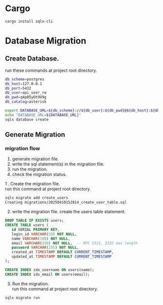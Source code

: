# Cargo

```sh
cargo install sqlx-cli
```

# Database Migration

## Create Database. 
run these commands at project root directory.
```sh
db_scheme=postgres
db_host=127.0.0.1
db_port=5432
db_user=api_user_rw
db_pwd=q4p05yOt9V9g
db_catalog=asterisk

export DATABASE_URL=${db_scheme}://${db_user}:${db_pwd}@${db_host}:${db_port}/${db_catalog}
echo "DATABASE_URL=${DATABASE_URL}"
sqlx database create
```

## Generate Migration
### migration flow
1. generate migration file.
2. write the sql statement(s) in the migration file.
3. run the migration.
4. check the migration status.

1 . Create the migration file.  
run this command at project root directory.
```sh
sqlx migrate add create_users
Creating migrations/20250410152814_create_user_table.sql
```

2. write the migration file. create the users table statement.
```sql
DROP TABLE IF EXISTS users;
CREATE TABLE users (
   id SERIAL PRIMARY KEY,
   login_id VARCHAR(50) NOT NULL,
   name VARCHAR(100) NOT NULL,
   email VARCHAR(320) NOT NULL,  -- RFC 5321, 5322 max length
   password VARCHAR(255) NOT NULL,
   created_at TIMESTAMP DEFAULT CURRENT_TIMESTAMP,
   updated_at TIMESTAMP DEFAULT CURRENT_TIMESTAMP
);

CREATE INDEX idx_username ON users(name);
CREATE INDEX idx_email ON users(email);
```

3. Run the migration.  
run this command at project root directory.
```sh
sqlx migrate run
```
